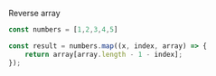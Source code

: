 Reverse array  
``` javascript
const numbers = [1,2,3,4,5]

const result = numbers.map((x, index, array) => {
	return array[array.length - 1 - index];
});
```
